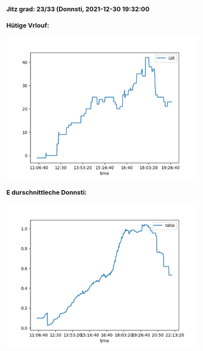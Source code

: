 ### Jitz grad: 23/33 (Donnsti, 2021-12-30 19:32:00

### Hütige Vrlouf:
![Graph](Today.png)

### E durschnittleche Donnsti:
![Graph](Donnsti.png)